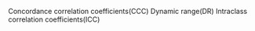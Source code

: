 Concordance correlation coefficients(CCC)
Dynamic range(DR)
Intraclass correlation coefficients(ICC)
